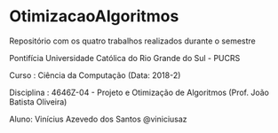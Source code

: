 # OtimizacaoAlgoritmos

Repositório com os quatro trabalhos realizados durante o semestre

Pontifícia Universidade Católica do Rio Grande do Sul - PUCRS

Curso : Ciência da Computação (Data: 2018-2)

Disciplina : 4646Z-04 - Projeto e Otimização de Algoritmos (Prof. João Batista Oliveira)

Aluno: Vinícius Azevedo dos Santos @viniciusaz
